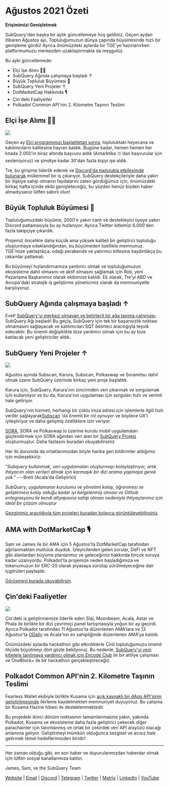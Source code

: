 # Ağustos 2021 Özeti

**Erişimimizi Genişletmek**

SubQuery'den başka bir aylık güncellemeye hoş geldiniz. Geçen aydan itibaren Ağustos ayı, Topluluğumuzun dünya çapında büyümesinde hızlı bir genişleme gördü! Ayrıca önümüzdeki aylarda bir TGE'ye hazırlanırken platformumuzu merkezden uzaklaştırmakla da meşgulüz.

Bu ayki güncellemede:

-   Elçi İşe Alımı 👩‍💼
-   SubQuery Ağında çalışmaya başladı ↑
-   Büyük Topluluk Büyümesi 🚀
-   SubQuery Yeni Projeler ↑
-   DotMarketCap Hakkında 🎙
-   Çin'deki Faaliyetler
-   Polkadot Common API'nin 2. Kilometre Taşının Teslimi

## Elçi İşe Alımı 👩‍💼

![](https://miro.medium.com/max/1400/0*_nOcsPjhQxta_FPH)

Geçen ay [Elçi programımızı başlattıktan sonra](https://subquery.medium.com/introducing-the-subquery-ambassador-program-aa82613ab804), topluluktaki heyecana ve katılımcıların kalitesine hayran kaldık. Bugüne kadar, hemen hemen her kıtada 2.000'in biraz altında başvuru aldık (Antarktika ☃️'dan başvurular için sesleniyoruz) ve şimdiye kadar 30'dan fazla kişiyi işe aldık.

Tre, bu girişime liderlik ederek ve [Discord'da toplulukla etkileşimde bulunarak](https://discord.com/invite/78zg8aBSMG) mükemmel bir iş çıkarıyor. SubQuery destekçileriyle daha yakın bir ilişkiye sahip olmanın faydalarını zaten gördüğümüz için, önümüzdeki birkaç hafta içinde ekibi genişleteceğiz, bu yüzden henüz bizden haber almadıysanız lütfen sabırlı olun!

## Büyük Topluluk Büyümesi 🚀

Topluluğumuzdaki büyüme, 2000'e yakın canlı ve destekleyici üyeye yakın Discord patlamasıyla bu ay hızlanıyor. Ayrıca Twitter kitlemizi 6.000'den fazla takipçiye çıkardık.

Projemiz öncelikle daha küçük ama yüksek kaliteli bir geliştirici topluluğu oluşturmaya odaklandığından, bu büyümeden özellikle memnunuz. TGE'mize yaklaştıkça, odağı perakende ve yatırımcı kitlesine kaydırdıkça bu rakamlar patlamalı.

Bu büyümeyi hızlandırmamıza yardımcı olmak ve topluluğumuzun ekosisteme dahil olmasını ve aktif olmasını sağlamak için Rob, yeni Pazarlama Başkanımız olarak ekibimize katıldı. Ek olarak, Tre'yi ABD ve Avrupa'daki stratejik iş geliştirme yöneticimiz olarak da memnuniyetle karşılıyoruz.

## SubQuery Ağında çalışmaya başladı ↑

Evet! [SubQuery'yi merkezi olmayan ve belirteçli bir ağa taşıma çalışması](https://subquery.medium.com/the-subquery-network-a-summary-46cde0acb010); SubQuery Ağı başladı! Bu geçiş, SubQuery için tek bir başarısızlık noktası olmamasını sağlayacak ve katılımcıları SQT belirteci aracılığıyla teşvik edecektir. Bu önemli değişiklikte bize yardımcı olmak için bu ay bize katılacak yeni geliştiriciler aldık.

## SubQuery Yeni Projeler ↑

![](https://miro.medium.com/max/4800/1*yUruZPSKP_0BA6mA72P8xg.gif)

Ağustos ayında Subscan, Karura, Subscan, Polkaswap ve Soramitsu dahil olmak üzere SubQuery üzerinde birkaç yeni proje başlattık.

Karura için, SubQuery, Karura'nın zincirinden veri çıkarmak ve sorgulamak için kullanılıyor ve bu da, Karura'nın uygulaması için sorguları hızlı ve verimli hale getiriyor.

SubQuery'nin hizmeti, herhangi bir çoklu imza adresi için işlemlerle ilgili hızlı veriler sağlayarak[Subscan](https://www.subscan.io/) 'da önemli bir rol oynuyor ve böylece UX'i iyileştiriyor ve daha gelişmiş özelliklere izin veriyor.

[SORA](https://sora.org/), SORA ve Polkaswap.io üzerine kurulu mobil uygulamaları güçlendirmek için SORA ağından veri alan bir [SubQuery Projesi](https://subquery.medium.com/sora-integrates-subquery-to-provide-data-to-the-sora-network-5a73f77a40aa?source=your_stories_page-------------------------------------) oluşturmuştur. Daha fazlasını buradan okuyabilirsiniz

Her iki durumda da ortaklarımızdan böyle harika geri bildirimler aldığımız için müteşekkiriz:

*"Subquery kullanmak, veri uygulamaları oluşturmayı kolaylaştırıyor, artık ihtiyacım olan verileri almak için karmaşık bir dizi arama yapmaya gerek yok."* --- Brett (Acala'da Geliştirici)

*SubQuery, uygulamanın kurulumu ve yönetimi kolay, öğrenmesi ve geliştirmesi kolay olduğu kadar iyi belgelenmiş olması ve Github entegrasyonu ile kendi altyapısına sahip olması nedeniyle ihtiyaçlarımız için ideal bir çözüm olmuştur*

[Gezginimiz aracılığıyla tüm projeleri buradan kolayca görüntüleyebilirsiniz](https://explorer.subquery.network/).

## AMA with DotMarketCap 🎙

Sam ve James ile bir AMA için 5 Ağustos'ta DotMarketCap tarafından ağırlanmaktan mutluluk duyduk. İzleyicilerden gelen sorular, DeFi ve NFT gibi alanlardan büyüme planlarımız ve geleceğimiz hakkında birçok soruya kadar uzanıyordu. Polkadot'ta projemize neden başladığımıza ve tokenumuzun bir ERC-20 olarak piyasaya sürülüp sürülmeyeceğine dair içgörüleri paylaştık.

[Görüşmeyi burada okuyabilirsin](https://dotmarketcap.com/blog-detail/288/ama30-recap-polkawarriors-x-subquery).

## Çin'deki Faaliyetler

![](https://miro.medium.com/max/1400/0*A5oqsryFRbGX0MDx)

Çin'deki iş geliştirmemize liderlik eden Siqi, Moonbeam, Acala, Astar ve Phala ile birlikte bir dizi çevrimiçi panel tartışmasıyla yoğun bir ay geçirdi. Ayrıca Polkadot tarafından 11 Ağustos'ta düzenlenen AMA'lara ve 13 Ağustos'ta [ODaily](http://www.odaily.com/) ve Acala'nın ev sahipliğinde düzenlenen AMA'ya katıldı.

Önümüzdeki aylarda hackathon gibi etkinliklerle Çinli topluluğumuzu önemli ölçüde büyütmeyi dört gözle bekliyoruz. Bu nedenle, [SubQuery'yi yeni kitlelere tanıtmaya yardımcı olmak için Encode Club](https://www.eventbrite.co.uk/e/polkadot-hackathon-subquery-workshop-tickets-167321106935?aff=ebdsoporgprofile) ile bir atölye çalışması ve OneBlock+ ile bir hackathon gerçekleştireceğiz.

## Polkadot Common API'nin 2. Kilometre Taşının Teslimi

Fearless Wallet ekibiyle birlikte Kusama için [açık kaynaklı bir dApp API'sinin geliştirilmesinde](https://docs.google.com/document/d/13L8HBwB6VB-n2g274FFFJKORYPJsq744C6H8iEDQ0-0/edit) ilerleme kaydetmekten memnuniyet duyuyoruz. Bu çalışma bir Kusama Hazine hibesi ile desteklenmektedir.

Bu projedeki ikinci dönüm noktasının tamamlanmasına yakın, yakında Polkadot, Kusama ve ekosisteme daha fazla geliştirici çekecek diğer parachainler için tanımlanmış ve ortak bir çekirdek veri API arayüzü olacağı anlamına geliyor. Geliştirmeyi mümkün olduğunca sezgisel ve acısız hale getirmek temel hedeflerimizden biridir!

*****

Her zaman olduğu gibi, en son haber ve duyurularımızdan haberdar olmak için lütfen sosyal kanallarımıza katılın.

James, Sam, ve the SubQuery Team

[Website](https://subquery.network/) | [Email](mailto:hello@subquery.network) | [Discord](https://discord.com/invite/78zg8aBSMG) | [Telegram](https://t.me/subquerynetwork) | [Twitter](https://twitter.com/subquerynetwork) | [Matrix](https://matrix.to/#/#subquery:matrix.org) | [LinkedIn](https://www.linkedin.com/company/subquery) | [YouTube](https://www.youtube.com/channel/UCi1a6NUUjegcLHDFLr7CqLw)
